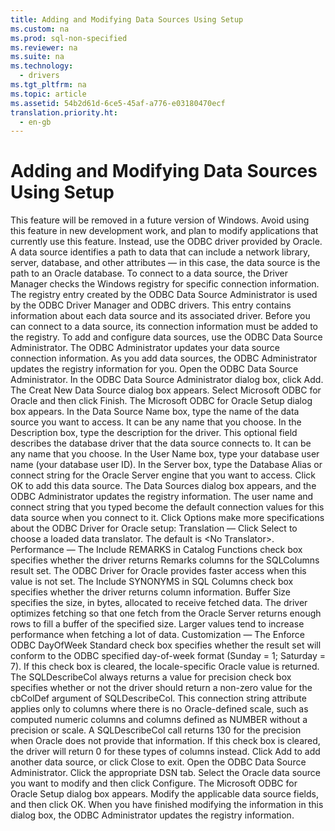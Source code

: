 ```yaml
---
title: Adding and Modifying Data Sources Using Setup
ms.custom: na
ms.prod: sql-non-specified
ms.reviewer: na
ms.suite: na
ms.technology: 
  - drivers
ms.tgt_pltfrm: na
ms.topic: article
ms.assetid: 54b2d61d-6ce5-45af-a776-e03180470ecf
translation.priority.ht: 
  - en-gb
---
```

# Adding and Modifying Data Sources Using Setup
<?xml version="1.0" encoding="utf-8"?>
<developerConceptualDocument xmlns="http://ddue.schemas.microsoft.com/authoring/2003/5" xmlns:xlink="http://www.w3.org/1999/xlink" xmlns:xsi="http://www.w3.org/2001/XMLSchema-instance" xsi:schemaLocation="http://ddue.schemas.microsoft.com/authoring/2003/5 http://dduestorage.blob.core.windows.net/ddueschema/developer.xsd">
  <introduction>
    <alert class="important">
      <para>This feature will be removed in a future version of Windows. Avoid using this feature in new development work, and plan to modify applications that currently use this feature. Instead, use the ODBC driver provided by Oracle.</para>
    </alert>
    <para>A data source identifies a path to data that can include a network library, server, database, and other attributes — in this case, the data source is the path to an Oracle database. To connect to a data source, the Driver Manager checks the Windows registry for specific connection information.</para>
    <para>The registry entry created by the ODBC Data Source Administrator is used by the ODBC Driver Manager and ODBC drivers. This entry contains information about each data source and its associated driver. Before you can connect to a data source, its connection information must be added to the registry.</para>
    <para>To add and configure data sources, use the <legacyLink xlink:href="a2f66b4c-a4ac-401b-8e95-d8f96332e0b5">ODBC Data Source Administrator</legacyLink>. The ODBC Administrator updates your data source connection information. As you add data sources, the ODBC Administrator updates the registry information for you.</para>
    <procedure>
      <title>To add a data source for Windows</title>
      <steps class="ordered">
        <step>
          <content>
            <para>Open the ODBC Data Source Administrator.</para>
          </content>
        </step>
        <step>
          <content>
            <para>In the ODBC Data Source Administrator dialog box, click Add. The Creat New Data Source dialog box appears.</para>
          </content>
        </step>
        <step>
          <content>
            <para>Select Microsoft ODBC for Oracle and then click Finish. The Microsoft ODBC for Oracle Setup dialog box appears.</para>
          </content>
        </step>
        <step>
          <content>
            <para>In the Data Source Name box, type the name of the data source you want to access. It can be any name that you choose.</para>
          </content>
        </step>
        <step>
          <content>
            <para>In the Description box, type the description for the driver. This optional field describes the database driver that the data source connects to. It can be any name that you choose.</para>
          </content>
        </step>
        <step>
          <content>
            <para>In the User Name box, type your database user name (your database user ID).</para>
          </content>
        </step>
        <step>
          <content>
            <para>In the Server box, type the Database Alias or connect string for the Oracle Server engine that you want to access.</para>
          </content>
        </step>
        <step>
          <content>
            <para>Click OK to add this data source. </para>
          </content>
        </step>
      </steps>
      <conclusion>
        <content>
          <alert class="note">
            <para>The Data Sources dialog box appears, and the ODBC Administrator updates the registry information. The user name and connect string that you typed become the default connection values for this data source when you connect to it.</para>
          </alert>
          <list class="ordered">
            <listItem>
              <para>Click Options make more specifications about the ODBC Driver for Oracle setup: </para>
              <list class="bullet">
                <listItem>
                  <para>
                    <legacyBold>Translation</legacyBold> — Click Select to choose a loaded data translator. The default is &lt;No Translator&gt;.</para>
                </listItem>
                <listItem>
                  <para>
                    <legacyBold>Performance</legacyBold> — The Include REMARKS in Catalog Functions check box specifies whether the driver returns Remarks columns for the <legacyLink xlink:href="98cced6f-41b8-43c1-a3cd-f4ea1615c0af">SQLColumns</legacyLink> result set. The ODBC Driver for Oracle provides faster access when this value is not set.  </para>
                  <para>The Include SYNONYMS in SQL Columns check box specifies whether the driver returns column information. <legacyBold>Buffer Size</legacyBold> specifies the size, in bytes, allocated to receive fetched data. The driver optimizes fetching so that one fetch from the Oracle Server returns enough rows to fill a buffer of the specified size. Larger values tend to increase performance when fetching a lot of data. </para>
                </listItem>
                <listItem>
                  <para>
                    <legacyBold>Customization</legacyBold> — The Enforce ODBC DayOfWeek Standard check box specifies whether the result set will conform to the ODBC specified day-of-week format (Sunday = 1; Saturday = 7). If this check box is cleared, the locale-specific Oracle value is returned. </para>
                  <para>The SQLDescribeCol<legacyBold> always returns a value for precision</legacyBold> check box specifies whether or not the driver should return a non-zero value for the <legacyItalic>cbColDef</legacyItalic> argument of <legacyBold>SQLDescribeCol</legacyBold>. This connection string attribute applies only to columns where there is no Oracle-defined scale, such as computed numeric columns and columns defined as NUMBER without a precision or scale. A <legacyBold>SQLDescribeCol</legacyBold> call returns 130 for the precision when Oracle does not provide that information. If this check box is cleared, the driver will return 0 for these types of columns instead. </para>
                </listItem>
              </list>
            </listItem>
            <listItem>
              <para>Click Add to add another data source, or click Close to exit.</para>
            </listItem>
          </list>
        </content>
      </conclusion>
    </procedure>
    <procedure>
      <title>To modify a data source for Windows</title>
      <steps class="ordered">
        <step>
          <content>
            <para>Open the ODBC Data Source Administrator. Click the appropriate DSN tab.</para>
          </content>
        </step>
        <step>
          <content>
            <para>Select the Oracle data source you want to modify and then click Configure. The Microsoft ODBC for Oracle Setup dialog box appears.</para>
          </content>
        </step>
        <step>
          <content>
            <para>Modify the applicable data source fields, and then click OK.</para>
          </content>
        </step>
      </steps>
      <conclusion>
        <content>
          <para>When you have finished modifying the information in this dialog box, the ODBC Administrator updates the registry information.</para>
        </content>
      </conclusion>
    </procedure>
  </introduction>
  <relatedTopics />
</developerConceptualDocument>